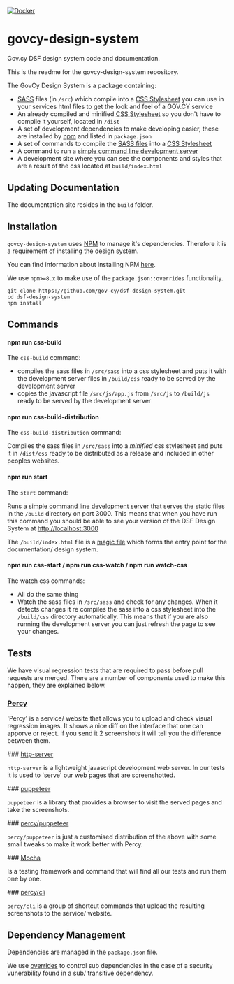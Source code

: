 [![Docker](https://github.com/gov-cy/dsf-design-system/actions/workflows/main.yml/badge.svg)](https://github.com/gov-cy/dsf-design-system/actions/workflows/main.yml)

# govcy-design-system
Gov.cy DSF design system code and documentation.

This is the readme for the govcy-design-system repository.

The GovCy Design System is a package containing:
* [SASS](https://sass-lang.com/) files (in `/src`) which compile into a [CSS Stylesheet](https://www.w3schools.com/css/css_howto.asp) you can use in your services html files to get the look and feel of a GOV.CY service
* An already compiled and minified [CSS Stylesheet](https://www.w3schools.com/css/css_howto.asp) so you don't have to compile it yourself, located in `/dist`
* A set of development dependencies to make developing easier, these are installed by [npm](https://www.npmjs.com/) and listed in `package.json`
* A set of commands to compile the [SASS files](https://sass-lang.com/) into a [CSS Stylesheet](https://www.w3schools.com/css/css_howto.asp)
* A command to run a [simple command line development server](https://github.com/http-party/http-server)
* A development site where you can see the components and styles that are a result of the css located at `build/index.html`

## Updating Documentation

The documentation site resides in the `build` folder.

## Installation

`govcy-design-system` uses [NPM](https://www.npmjs.com) to manage it's dependencies. Therefore it is a requirement of installing the design system.

You can find information about installing NPM [here](https://docs.npmjs.com/downloading-and-installing-node-js-and-npm).

We use `npm>=8.x` to make use of the `package.json::overrides` functionality.

```
git clone https://github.com/gov-cy/dsf-design-system.git
cd dsf-design-system
npm install
```

## Commands

#### npm run css-build

The `css-build` command:

* compiles the sass files in `/src/sass` into a css stylesheet and puts it with the development server files in `/build/css` ready to be served by the development server
* copies the javascript file `/src/js/app.js` from `/src/js` to `/build/js` ready to be served by the development server

#### npm run css-build-distribution

The `css-build-distribution` command:

Compiles the sass files in `/src/sass` into a _minified_ css stylesheet and puts it in `/dist/css` ready to be distributed as a release and included in other peoples websites.


#### npm run start

The `start` command:

Runs a [simple command line development server](https://github.com/http-party/http-server) that serves the static files in the `/build` directory on port 3000. This means that when you have run this command you should be able to see your version of the DSF Design System at [http://localhost:3000](http://localhost:3000)

The `/build/index.html` file is a [magic file](https://github.com/http-party/http-server#magic-files) which forms the entry point for the documentation/ design system.

#### npm run css-start / npm run css-watch / npm run watch-css

The watch css commands:

* All do the same thing
* Watch the sass files in `/src/sass` and check for any changes. When it detects changes it re compiles the sass into a css stylesheet into the `/build/css` directory automatically. This means that if you are also running the development server you can just refresh the page to see your changes.

## Tests

We have visual regression tests that are required to pass before pull requests are merged. There are a number of components used to make this happen, they are explained below.

### [Percy](https://percy.io/)

'Percy' is a service/ website that allows you to upload and check visual regression images. It shows a nice diff on the interface that one can apporve or reject. If you send it 2 screenshots it will tell you the difference between them.

### [http-server](https://www.npmjs.com/package/http-server)

`http-server` is a lightweight javascript development web server. In our tests it is used to 'serve' our web pages that are screenshotted.

### [puppeteer](https://github.com/puppeteer/puppeteer)

`puppeteer` is a library that provides a browser to visit the served pages and take the screenshots.

### [percy/puppeteer](https://docs.percy.io/docs/puppeteer)

`percy/puppeteer` is just a customised distribution of the above with some small tweaks to make it work better with Percy.

### [Mocha](https://mochajs.org/#the-test-directory)

Is a testing framework and command that will find all our tests and run them one by one.

### [percy/cli](https://github.com/percy/cli)

`percy/cli` is a group of shortcut commands that upload the resulting screenshots to the service/ website.

## Dependency Management

Dependencies are managed in the `package.json` file.

We use [overrides](https://docs.npmjs.com/cli/v8/configuring-npm/package-json#overrides) to control sub dependencies in the case of a security vunerability found in a sub/ transitive dependency.